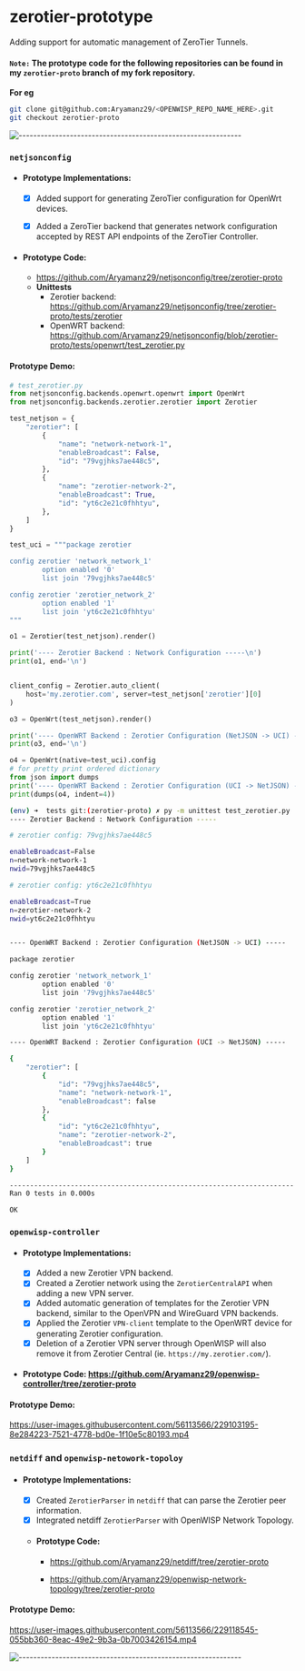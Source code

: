 # zerotier-prototype

Adding support for automatic management of ZeroTier Tunnels.
#### `Note:` The prototype code for the following repositories can be found in my `zerotier-proto` branch of my fork repository.

**For eg**

```bash
git clone git@github.com:Aryamanz29/<OPENWISP_REPO_NAME_HERE>.git
git checkout zerotier-proto
```

![-------------------------------------------------------------](https://raw.githubusercontent.com/andreasbm/readme/master/assets/lines/rainbow.png)




### `netjsonconfig`

- #### **Prototype Implementations:**
  
  - [x] Added support for generating ZeroTier configuration for OpenWrt devices.
  
  - [x] Added a ZeroTier backend that generates network configuration accepted by REST API endpoints of the ZeroTier Controller.

- #### **Prototype Code:** 
  - https://github.com/Aryamanz29/netjsonconfig/tree/zerotier-proto
  - **Unittests**
    - Zerotier backend: https://github.com/Aryamanz29/netjsonconfig/tree/zerotier-proto/tests/zerotier
    - OpenWRT backend: https://github.com/Aryamanz29/netjsonconfig/blob/zerotier-proto/tests/openwrt/test_zerotier.py  

#### **Prototype Demo:**

```py
# test_zerotier.py
from netjsonconfig.backends.openwrt.openwrt import OpenWrt
from netjsonconfig.backends.zerotier.zerotier import Zerotier

test_netjson = {
    "zerotier": [
        {
            "name": "network-network-1",
            "enableBroadcast": False,
            "id": "79vgjhks7ae448c5",
        },
        {
            "name": "zerotier-network-2",
            "enableBroadcast": True,
            "id": "yt6c2e21c0fhhtyu",
        },
    ]
}

test_uci = """package zerotier

config zerotier 'network_network_1'
        option enabled '0'
        list join '79vgjhks7ae448c5'

config zerotier 'zerotier_network_2'
        option enabled '1'
        list join 'yt6c2e21c0fhhtyu'
"""

o1 = Zerotier(test_netjson).render()

print('---- Zerotier Backend : Network Configuration -----\n')
print(o1, end='\n')


client_config = Zerotier.auto_client(
    host='my.zerotier.com', server=test_netjson['zerotier'][0]
)

o3 = OpenWrt(test_netjson).render()

print('---- OpenWRT Backend : Zerotier Configuration (NetJSON -> UCI) -----\n')
print(o3, end='\n')

o4 = OpenWrt(native=test_uci).config
# for pretty print ordered dictionary
from json import dumps
print('---- OpenWRT Backend : Zerotier Configuration (UCI -> NetJSON) -----\n')
print(dumps(o4, indent=4))

```

```bash
(env) ➜  tests git:(zerotier-proto) ✗ py -m unittest test_zerotier.py
---- Zerotier Backend : Network Configuration -----

# zerotier config: 79vgjhks7ae448c5

enableBroadcast=False
n=network-network-1
nwid=79vgjhks7ae448c5

# zerotier config: yt6c2e21c0fhhtyu

enableBroadcast=True
n=zerotier-network-2
nwid=yt6c2e21c0fhhtyu


---- OpenWRT Backend : Zerotier Configuration (NetJSON -> UCI) -----

package zerotier

config zerotier 'network_network_1'
        option enabled '0'
        list join '79vgjhks7ae448c5'

config zerotier 'zerotier_network_2'
        option enabled '1'
        list join 'yt6c2e21c0fhhtyu'

---- OpenWRT Backend : Zerotier Configuration (UCI -> NetJSON) -----

{
    "zerotier": [
        {
            "id": "79vgjhks7ae448c5",
            "name": "network-network-1",
            "enableBroadcast": false
        },
        {
            "id": "yt6c2e21c0fhhtyu",
            "name": "zerotier-network-2",
            "enableBroadcast": true
        }
    ]
}

----------------------------------------------------------------------
Ran 0 tests in 0.000s

OK
```

### `openwisp-controller`

- #### **Prototype Implementations:**

  - [x] Added a new Zerotier VPN backend.
  - [x] Created a Zerotier network using the `ZerotierCentralAPI` when adding a new VPN server.
  - [x] Added automatic generation of templates for the Zerotier VPN backend, similar to the OpenVPN and WireGuard VPN backends.
  - [x] Applied the Zerotier `VPN-client` template to the OpenWRT device for generating Zerotier configuration.
  - [x] Deletion of a Zerotier VPN server through OpenWISP will also remove it from Zerotier Central (ie. `https://my.zerotier.com/`).

- #### **Prototype Code:** https://github.com/Aryamanz29/openwisp-controller/tree/zerotier-proto

#### **Prototype Demo:**

https://user-images.githubusercontent.com/56113566/229103195-8e284223-7521-4778-bd0e-1f10e5c80193.mp4


### `netdiff` and `openwisp-netowork-topoloy`

- #### **Prototype Implementations:**

  - [x] Created `ZerotierParser` in `netdiff` that can parse the Zerotier peer information.
  - [x] Integrated netdiff `ZerotierParser` with OpenWISP Network Topology.
  - #### **Prototype Code:**
   
    - https://github.com/Aryamanz29/netdiff/tree/zerotier-proto
    
    - https://github.com/Aryamanz29/openwisp-network-topology/tree/zerotier-proto

#### **Prototype Demo:**

https://user-images.githubusercontent.com/56113566/229118545-055bb360-8eac-49e2-9b3a-0b7003426154.mp4

![-------------------------------------------------------------](https://raw.githubusercontent.com/andreasbm/readme/master/assets/lines/rainbow.png)